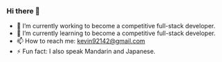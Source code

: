### Hi there 👋

<!--
**ohdeer31/ohdeer31** is a ✨ _special_ ✨ repository because its `README.md` (this file) appears on your GitHub profile.

Here are some ideas to get you started:
- 👯 I’m looking to collaborate on ...
- 🤔 I’m looking for help with ...
- 💬 Ask me about ...
-->

- 🔭 I’m currently working to become a competitive full-stack developer.
- 🌱 I’m currently learning to become a competitive full-stack developer.
- 📫 How to reach me: kevin92142@gmail.com
- ⚡ Fun fact: I also speak Mandarin and Japanese.

